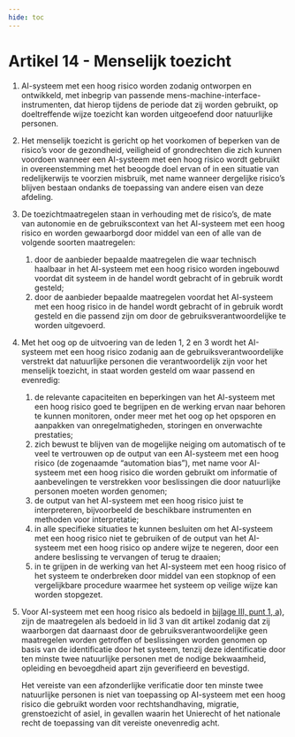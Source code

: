 ```yaml
---
hide: toc
---
```

# Artikel 14 - Menselijk toezicht

1. AI-systeem met een hoog risico worden zodanig ontworpen en ontwikkeld, met inbegrip van passende mens-machine-interface-instrumenten, dat hierop tijdens de periode dat zij worden gebruikt, op doeltreffende wijze toezicht kan worden uitgeoefend door natuurlijke personen.

2. Het menselijk toezicht is gericht op het voorkomen of beperken van de risico’s voor de gezondheid, veiligheid of grondrechten die zich kunnen voordoen wanneer een AI-systeem met een hoog risico wordt gebruikt in overeenstemming met het beoogde doel ervan of in een situatie van redelijkerwijs te voorzien misbruik, met name wanneer dergelijke risico’s blijven bestaan ondanks de toepassing van andere eisen van deze afdeling.

3. De toezichtmaatregelen staan in verhouding met de risico’s, de mate van autonomie en de gebruikscontext van het AI-systeem met een hoog risico en worden gewaarborgd door middel van een of alle van de volgende soorten maatregelen:

      1. door de aanbieder bepaalde maatregelen die waar technisch haalbaar in het AI-systeem met een hoog risico worden ingebouwd voordat dit systeem in de handel wordt gebracht of in gebruik wordt gesteld;
      2. door de aanbieder bepaalde maatregelen voordat het AI-systeem met een hoog risico in de handel wordt gebracht of in gebruik wordt gesteld en die passend zijn om door de gebruiksverantwoordelijke te worden uitgevoerd.

4. Met het oog op de uitvoering van de leden 1, 2 en 3 wordt het AI-systeem met een hoog risico zodanig aan de gebruiksverantwoordelijke verstrekt dat natuurlijke personen die verantwoordelijk zijn voor het menselijk toezicht, in staat worden gesteld om waar passend en evenredig:

      1. de relevante capaciteiten en beperkingen van het AI-systeem met een hoog risico goed te begrijpen en de werking ervan naar behoren te kunnen monitoren, onder meer met het oog op het opsporen en aanpakken van onregelmatigheden, storingen en onverwachte prestaties;
      2. zich bewust te blijven van de mogelijke neiging om automatisch of te veel te vertrouwen op de output van een AI-systeem met een hoog risico (de zogenaamde “automation bias”), met name voor AI-systeem met een hoog risico die worden gebruikt om informatie of aanbevelingen te verstrekken voor beslissingen die door natuurlijke personen moeten worden genomen;
      3. de output van het AI-systeem met een hoog risico juist te interpreteren, bijvoorbeeld de beschikbare instrumenten en methoden voor interpretatie;
      4. in alle specifieke situaties te kunnen besluiten om het AI-systeem met een hoog risico niet te gebruiken of de output van het AI-systeem met een hoog risico op andere wijze te negeren, door een andere beslissing te vervangen of terug te draaien;
      5. in te grijpen in de werking van het AI-systeem met een hoog risico of het systeem te onderbreken door middel van een stopknop of een vergelijkbare procedure waarmee het systeem op veilige wijze kan worden stopgezet.

5. Voor AI-systeem met een hoog risico als bedoeld in [bijlage III, punt 1, a)](../../../bijlagen/b3.md), zijn de maatregelen als bedoeld in lid 3 van dit artikel zodanig dat zij waarborgen dat daarnaast door de gebruiksverantwoordelijke geen maatregelen worden getroffen of beslissingen worden genomen op basis van de identificatie door het systeem, tenzij deze identificatie door ten minste twee natuurlijke personen met de nodige bekwaamheid, opleiding en bevoegdheid apart zijn geverifieerd en bevestigd.

      Het vereiste van een afzonderlijke verificatie door ten minste twee natuurlijke personen is niet van toepassing op AI-systeem met een hoog risico die gebruikt worden voor rechtshandhaving, migratie, grenstoezicht of asiel, in gevallen waarin het Unierecht of het nationale recht de toepassing van dit vereiste onevenredig acht.
